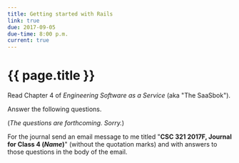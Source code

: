 ```yaml
---
title: Getting started with Rails
link: true
due: 2017-09-05
due-time: 8:00 p.m.
current: true
---
```

# {{ page.title }}

Read Chapter 4 of _Engineering Software as a Service_ (aka "The SaaSbok").

Answer the following questions.

(_The questions are forthcoming.  Sorry._)

For the journal send an email message to me titled "**CSC 321 2017F,
Journal for Class 4 (*Name*)**" (without the quotation marks) and with
answers to those questions in the body of the email.

